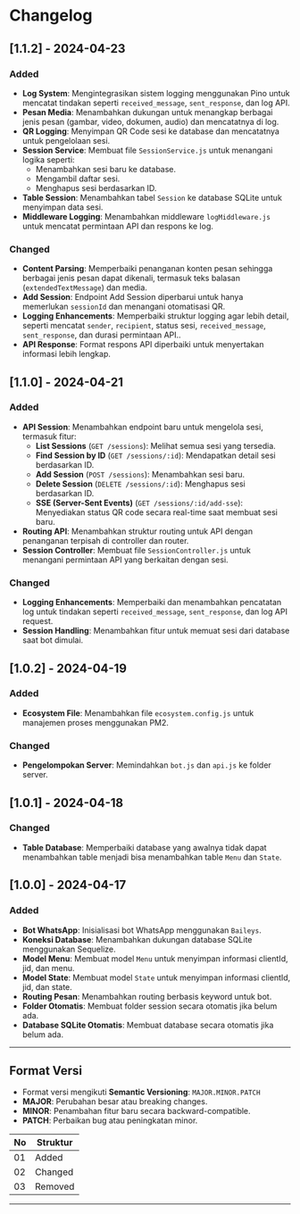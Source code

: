 # Changelog

## [1.1.2] - 2024-04-23
### Added
- **Log System**: Mengintegrasikan sistem logging menggunakan Pino untuk mencatat tindakan seperti `received_message`, `sent_response`, dan log API.
- **Pesan Media**: Menambahkan dukungan untuk menangkap berbagai jenis pesan (gambar, video, dokumen, audio) dan mencatatnya di log.
- **QR Logging**: Menyimpan QR Code sesi ke database dan mencatatnya untuk pengelolaan sesi.
- **Session Service**: Membuat file `SessionService.js` untuk menangani logika seperti:
  - Menambahkan sesi baru ke database.
  - Mengambil daftar sesi.
  - Menghapus sesi berdasarkan ID.
- **Table Session**: Menambahkan tabel `Session` ke database SQLite untuk menyimpan data sesi.
- **Middleware Logging**: Menambahkan middleware `logMiddleware.js` untuk mencatat permintaan API dan respons ke log.

### Changed
- **Content Parsing**: Memperbaiki penanganan konten pesan sehingga berbagai jenis pesan dapat dikenali, termasuk teks balasan (`extendedTextMessage`) dan media.
- **Add Session**: Endpoint Add Session diperbarui untuk hanya memerlukan `sessionId` dan menangani otomatisasi QR.
- **Logging Enhancements**: Memperbaiki struktur logging agar lebih detail, seperti mencatat `sender`, `recipient`, status sesi, `received_message`, `sent_response`, dan durasi permintaan API..
- **API Response**: Format respons API diperbaiki untuk menyertakan informasi lebih lengkap.

## [1.1.0] - 2024-04-21
### Added
- **API Session**: Menambahkan endpoint baru untuk mengelola sesi, termasuk fitur:
  - **List Sessions** (`GET /sessions`): Melihat semua sesi yang tersedia.
  - **Find Session by ID** (`GET /sessions/:id`): Mendapatkan detail sesi berdasarkan ID.
  - **Add Session** (`POST /sessions`): Menambahkan sesi baru.
  - **Delete Session** (`DELETE /sessions/:id`): Menghapus sesi berdasarkan ID.
  - **SSE (Server-Sent Events)** (`GET /sessions/:id/add-sse`): Menyediakan status QR code secara real-time saat membuat sesi baru.
- **Routing API**: Menambahkan struktur routing untuk API dengan penanganan terpisah di controller dan router.
- **Session Controller**: Membuat file `SessionController.js` untuk menangani permintaan API yang berkaitan dengan sesi.

### Changed
- **Logging Enhancements**: Memperbaiki dan menambahkan pencatatan log untuk tindakan seperti `received_message`, `sent_response`, dan log API request.
- **Session Handling**: Menambahkan fitur untuk memuat sesi dari database saat bot dimulai.

## [1.0.2] - 2024-04-19
### Added
- **Ecosystem File**: Menambahkan file `ecosystem.config.js` untuk manajemen proses menggunakan PM2.

### Changed
- **Pengelompokan Server**: Memindahkan `bot.js` dan `api.js` ke folder server.

## [1.0.1] - 2024-04-18
### Changed
- **Table Database**: Memperbaiki database yang awalnya tidak dapat menambahkan table menjadi bisa menambahkan table `Menu` dan `State`.

## [1.0.0] - 2024-04-17
### Added
- **Bot WhatsApp**: Inisialisasi bot WhatsApp menggunakan `Baileys`.
- **Koneksi Database**: Menambahkan dukungan database SQLite menggunakan Sequelize.
- **Model Menu**: Membuat model `Menu` untuk menyimpan informasi clientId, jid, dan menu.
- **Model State**: Membuat model `State` untuk menyimpan informasi clientId, jid, dan state.
- **Routing Pesan**: Menambahkan routing berbasis keyword untuk bot.
- **Folder Otomatis**: Membuat folder session secara otomatis jika belum ada.
- **Database SQLite Otomatis**: Membuat database secara otomatis jika belum ada.

---

## Format Versi
- Format versi mengikuti **Semantic Versioning**: `MAJOR.MINOR.PATCH`
- **MAJOR**: Perubahan besar atau breaking changes.
- **MINOR**: Penambahan fitur baru secara backward-compatible.
- **PATCH**: Perbaikan bug atau peningkatan minor.

| No | Struktur|
| -- | ------- |
| 01 | Added   |
| 02 | Changed |
| 03 | Removed |
---
